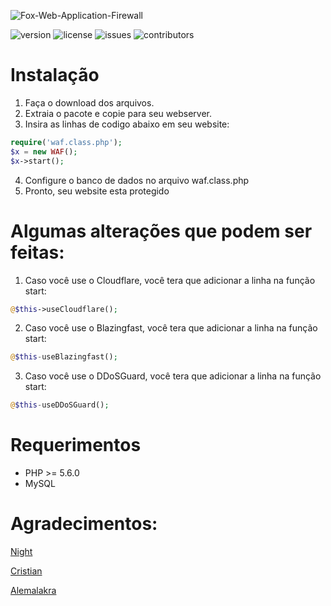 
![Fox-Web-Application-Firewall](https://images.vexels.com/media/users/3/151733/isolated/preview/456d96033f3c3783bd1ea0c549969784-fox-bonito-dos-desenhos-animados-by-vexels.png)

![version](https://img.shields.io/badge/version-2.0-purple.svg?longCache=true&style=flat-square)
![license](https://img.shields.io/badge/license-MIT-green.svg?longCache=true&style=flat-square)
![issues](https://img.shields.io/github/issues/jvinicius-net/Fox-Web-Application-Firewall.svg?longCache=true&style=flat-square)
![contributors](https://img.shields.io/github/contributors/jvinicius-net/Fox-Web-Application-Firewall.svg?longCache=true&style=flat-square)


# Instalação

1. Faça o download dos arquivos.
2. Extraia o pacote e copie para seu webserver.
3. Insira as linhas de codigo abaixo em seu website:
```php
require('waf.class.php');
$x = new WAF();
$x->start();
```
4. Configure o banco de dados no arquivo waf.class.php
5. Pronto, seu website esta protegido

# Algumas alterações que podem ser feitas:

1. Caso você use o Cloudflare, você tera que adicionar a linha na função start:
```php
@$this->useCloudflare();
```
2. Caso você use o Blazingfast, você tera que adicionar a linha na função start:
```php
@$this-useBlazingfast();
```
3. Caso você use o DDoSGuard, você tera que adicionar a linha na função start:
```php
@$this-useDDoSGuard();
```

# Requerimentos
* PHP >= 5.6.0
* MySQL

# Agradecimentos:
[<p> Night </p>](https://github.com/reffinS)[<p> Cristian </p>](https://github.com/cristlxrd)[<p>Alemalakra</p>](https://github.com/Alemalakra)

